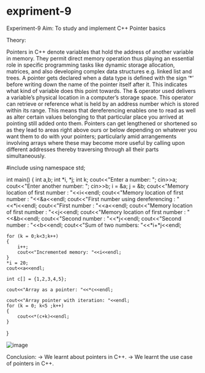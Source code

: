 # expriment-9
Experiment-9
Aim:
To study and implement C++ Pointer basics

Theory:

Pointers in C++ denote variables that hold the address of another variable in memory. They permit direct memory operation thus playing an essential role in 
specific programming tasks like dynamic storage allocation, matrices, and also developing complex data structures e.g. linked list and trees. A pointer gets 
declared when a data type is defined with the sign ‘*’ before writing down the name of the pointer itself after it. This indicates what kind of variable does
this point towards. The & operator used delivers a variable’s physical location in a computer’s storage space. This operator can retrieve or reference what is
held by an address number which is stored within its range. This means that dereferencing enables one to read as well as alter certain values belonging to that particular 
place you arrived at pointing still added onto them. Pointers can get lengthened or shortened so as they lead to areas right above ours or below depending on whatever you want 
them to do with your pointers; particularly amid arrangements involving arrays where these may become more useful by calling upon different addresses thereby traversing through 
all their parts simultaneously.

#include <iostream>
using namespace std;

int main()
{
    int a,b;
    int *i, *j;
    int k;
    cout<<"Enter a number: ";
    cin>>a;
    cout<<"Enter another number: ";
    cin>>b;
    i = &a;
    j = &b;
    cout<<"Memory location of first number : "<<i<<endl;
    cout<<"Memory location of first number : "<<&a<<endl;
    cout<<"First number using dereferencing : "<<*i<<endl;
    cout<<"First number : "<<a<<endl;
    cout<<"Memory location of first number : "<<j<<endl;
    cout<<"Memory location of first number : "<<&b<<endl;
    cout<<"Second number : "<<*j<<endl;
    cout<<"Second number : "<<b<<endl;
    cout<<"Sum of two numbers: "<<*i+*j<<endl;

    for (k = 0;k<3;k++)
    {
        i++;
        cout<<"Incremented memory: "<<i<<endl;
    }
    *i = 20;
    cout<<a<<endl;

    int c[] = {1,2,3,4,5};

    cout<<"Array as a pointer: "<<*c<<endl;

    cout<<"Array pointer with iteration: "<<endl;
    for (k = 0; k<5 ;k++)
    {
        cout<<*(c+k)<<endl;
    }
}

![image](https://github.com/user-attachments/assets/667c5f19-76f2-4042-b83f-e74f350a5b9b)


Conclusion:
→ We learnt about pointers in C++.
→ We learnt the use case of pointers in C++.
